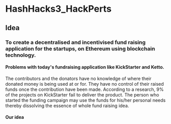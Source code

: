 # HashHacks3_HackPerts

## Idea
### To create a decentralised and incentivised fund raising application for the startups, on Ethereum using blockchain technology.

#### Problems with today's fundraising application like KickStarter and Ketto.
The contributors and the donators have no knowledge of where their donated money is being used at or for. They have no control
of their raised funds once the contribution have been made. According to a research, 9% of the projects on KickStarter fail to deliver the product. The person who started the funding campaign may use the funds for his/her personal needs thereby dissolving the essence of whole fund raising idea.

#### Our idea





